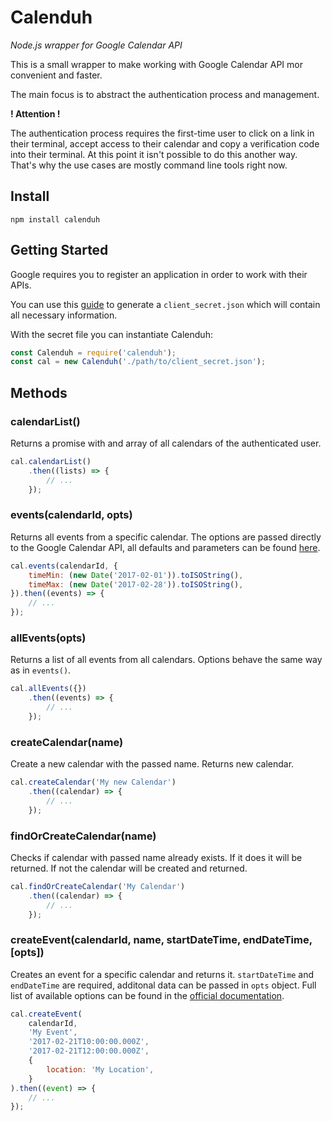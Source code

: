 # Calenduh
*Node.js wrapper for Google Calendar API*

This is a small wrapper to make working with Google Calendar API mor convenient and faster.

The main focus is to abstract the authentication process and management.

**! Attention !**

The authentication process requires the first-time user to click on a link in their terminal, accept access to their calendar and copy a verification code into their terminal.
At this point it isn't possible to do this another way.
That's why the use cases are mostly command line tools right now.

## Install
```
npm install calenduh
```

## Getting Started
Google requires you to register an application in order to work with their APIs.

You can use this [guide](https://developers.google.com/google-apps/calendar/quickstart/nodejs#step_1_turn_on_the_api_name) to generate a `client_secret.json` which will contain all necessary information.

With the secret file you can instantiate Calenduh:
```js
const Calenduh = require('calenduh');
const cal = new Calenduh('./path/to/client_secret.json');
```

## Methods
### calendarList()
Returns a promise with and array of all calendars of the authenticated user.
```js
cal.calendarList()
    .then((lists) => {
        // ...
    });
```

### events(calendarId, opts)
Returns all events from a specific calendar.
The options are passed directly to the Google Calendar API, all defaults and parameters can be found [here](https://developers.google.com/google-apps/calendar/v3/reference/events/list).
```js
cal.events(calendarId, {
    timeMin: (new Date('2017-02-01')).toISOString(),
    timeMax: (new Date('2017-02-28')).toISOString(),
}).then((events) => {
    // ...
});
```

### allEvents(opts)
Returns a list of all events from all calendars.
Options behave the same way as in `events()`.
```js
cal.allEvents({})
    .then((events) => {
        // ...
    });
```

### createCalendar(name)
Create a new calendar with the passed name.
Returns new calendar.
```js
cal.createCalendar('My new Calendar')
    .then((calendar) => {
        // ...
    });
```

### findOrCreateCalendar(name)
Checks if calendar with passed name already exists.
If it does it will be returned.
If not the calendar will be created and returned.
```js
cal.findOrCreateCalendar('My Calendar')
    .then((calendar) => {
        // ...
    });
```

### createEvent(calendarId, name, startDateTime, endDateTime, [opts])
Creates an event for a specific calendar and returns it.
`startDateTime` and `endDateTime` are required, additonal data can be passed in `opts` object.
Full list of available options can be found in the [official documentation](https://developers.google.com/google-apps/calendar/v3/reference/events/insert).
```js
cal.createEvent(
    calendarId,
    'My Event',
    '2017-02-21T10:00:00.000Z',
    '2017-02-21T12:00:00.000Z',
    {
        location: 'My Location',
    }
).then((event) => {
    // ...
});
```